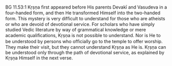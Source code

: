 BG 11.53:1	Kṛṣṇa ﬁrst appeared before His parents Devakī and Vasudeva in a four-handed form, and then He transformed Himself into the two-handed form. This mystery is very difﬁcult to understand for those who are atheists or who are devoid of devotional service. For scholars who have simply studied Vedic literature by way of grammatical knowledge or mere academic qualiﬁcations, Kṛṣṇa is not possible to understand. Nor is He to be understood by persons who ofﬁcially go to the temple to offer worship. They make their visit, but they cannot understand Kṛṣṇa as He is. Kṛṣṇa can be understood only through the path of devotional service, as explained by Kṛṣṇa Himself in the next verse.